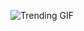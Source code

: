 ![Trending GIF](https://media3.giphy.com/media/v1.Y2lkPThiYjIxNzcyanA4OXMxcmY1bmR1c2QzaHFmcWFmajdtM3dpYmx2MDg3OGtqZHRyMyZlcD12MV9naWZzX3NlYXJjaCZjdD1n/fryY00CO4xCz4uJuDQ/giphy.gif)
